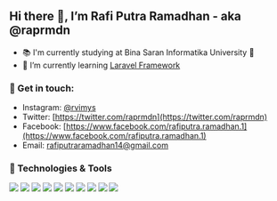 ## Hi there 👋, I’m Rafi Putra Ramadhan - aka @raprmdn

- 📚 I'm currently studying at Bina Saran Informatika University 🚀
- 🌱 I’m currently learning [Laravel Framework](https://github.com/laravel/laravel)

### 🚀 Get in touch:

- Instagram: [@rvimys](https://www.instagram.com/rvimys)
- Twitter: [https://twitter.com/raprmdn](https://twitter.com/raprmdn)
- Facebook: [https://www.facebook.com/rafiputra.ramadhan.1](https://www.facebook.com/rafiputra.ramadhan.1)
- Email: rafiputraramadhan14@gmail.com

### 🔧 Technologies & Tools
![](https://img.shields.io/badge/OS-Windows-informational?style=flat&logo=windows&logoColor=white&color=2bbc8a)
![](https://img.shields.io/badge/Tools-PHPStorm-informational?style=flat&logo=phpstorm&logoColor=white&color=2bbc8a)
![](https://img.shields.io/badge/Code-Laravel-informational?style=flat&logo=laravel&logoColor=white&color=2bbc8a)
![](https://img.shields.io/badge/Code-PHP-informational?style=flat&logo=php&logoColor=white&color=2bbc8a)
![](https://img.shields.io/badge/Tools-VSCode-informational?style=flat&logo=visualstudiocode&logoColor=white&color=2bbc8a)
![](https://img.shields.io/badge/Tools-MySql-informational?style=flat&logo=mysql&logoColor=white&color=2bbc8a)
![](https://img.shields.io/badge/Tools-Postgres-informational?style=flat&logo=postgresql&logoColor=white&color=2bbc8a)
![](https://img.shields.io/badge/Tools-Laragon-informational?style=flat&logo=laragon&logoColor=white&color=2bbc8a)
![](https://img.shields.io/badge/Tools-Git-informational?style=flat&logo=git&logoColor=white&color=2bbc8a)
![](https://img.shields.io/badge/Tools-Github-informational?style=flat&logo=github&logoColor=white&color=2bbc8a)
